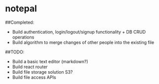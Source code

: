 # notepal

##Completed:
* Build authentication, login/logout/signup functionality + DB CRUD operations
* Build algorithm to merge changes of other people into the existing file 

##TODO:
* Build a basic text editor (markdown?)
* Build react router
* Build file storage solution S3?
* Build file access APIs


